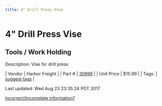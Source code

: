 ```yaml
---
title: 4" Drill Press Vise
---
```


# 4" Drill Press Vise
## Tools / Work Holding
Description: 	Vise for drill press 

| Vendor | Harbor Freight | 
| Part # | [30999](http://www.harborfreight.com/4-inch-jaw-capacity-drill-press-vise-30999.html) | 
| Unit Price | $15.99 | 
| Tags: | [suggest tags](https://docs.google.com/forms/d/e/1FAIpQLSeWyY8v3RgOty-MyWmh9U0iivNYN_molChYyS-0U-o-kOAv_g/viewform) | 

Last updated: Wed Aug 23 23:35:24 PDT 2017

 [Incorrect/Incomplete information?](https://docs.google.com/forms/d/e/1FAIpQLSeWyY8v3RgOty-MyWmh9U0iivNYN_molChYyS-0U-o-kOAv_g/viewform)